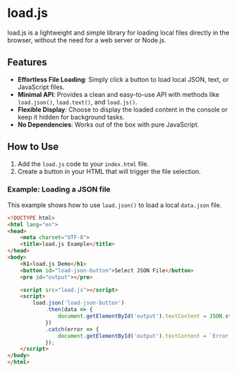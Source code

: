 # load.js

load.js is a lightweight and simple library for loading local files directly in the browser, without the need for a web server or Node.js.

## Features
- **Effortless File Loading**: Simply click a button to load local JSON, text, or JavaScript files.
- **Minimal API**: Provides a clean and easy-to-use API with methods like `load.json()`, `load.text()`, and `load.js()`.
- **Flexible Display**: Choose to display the loaded content in the console or keep it hidden for background tasks.
- **No Dependencies**: Works out of the box with pure JavaScript.

## How to Use
1. Add the `load.js` code to your `index.html` file.
2. Create a button in your HTML that will trigger the file selection.

### Example: Loading a JSON file
This example shows how to use `load.json()` to load a local `data.json` file.

```html
<!DOCTYPE html>
<html lang="en">
<head>
    <meta charset="UTF-8">
    <title>load.js Example</title>
</head>
<body>
    <h1>load.js Demo</h1>
    <button id="load-json-button">Select JSON File</button>
    <pre id="output"></pre>

    <script src="load.js"></script>
    <script>
        load.json('load-json-button')
            .then(data => {
                document.getElementById('output').textContent = JSON.stringify(data, null, 2);
            })
            .catch(error => {
                document.getElementById('output').textContent = `Error: ${error.message}`;
            });
    </script>
</body>
</html>
